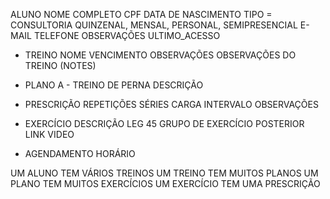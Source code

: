ALUNO
    NOME COMPLETO
    CPF
    DATA DE NASCIMENTO
    TIPO = CONSULTORIA QUINZENAL, MENSAL, PERSONAL, SEMIPRESENCIAL
    E-MAIL
    TELEFONE
    OBSERVAÇÕES
    ULTIMO_ACESSO

- TREINO
    NOME
    VENCIMENTO
    OBSERVAÇÕES
    OBSERVAÇÕES DO TREINO (NOTES)

- PLANO A - TREINO DE PERNA
    DESCRIÇÃO

- PRESCRIÇÃO
        REPETIÇÕES
        SÉRIES
        CARGA
        INTERVALO
        OBSERVAÇÕES

- EXERCÍCIO
    DESCRIÇÃO LEG 45
    GRUPO DE EXERCÍCIO POSTERIOR
    LINK VIDEO

- AGENDAMENTO
    HORÁRIO

UM ALUNO TEM VÁRIOS TREINOS
UM TREINO TEM MUITOS PLANOS
UM PLANO TEM MUITOS EXERCÍCIOS
UM EXERCÍCIO TEM UMA PRESCRIÇÃO
